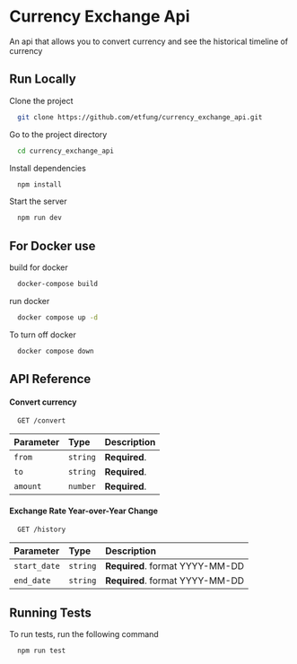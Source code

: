 
# Currency Exchange Api


An api that allows you to convert currency and see the historical timeline of currency



## Run Locally

Clone the project

```bash
  git clone https://github.com/etfung/currency_exchange_api.git
```

Go to the project directory

```bash
  cd currency_exchange_api
```

Install dependencies

```bash
  npm install
```

Start the server

```bash
  npm run dev
```

## For Docker use

build for docker
```bash
  docker-compose build
```

run docker
```bash
  docker compose up -d
```

To turn off docker
```bash
  docker compose down
```
## API Reference

#### Convert currency

```http
  GET /convert
```

| Parameter | Type     | Description                |
| :-------- | :------- | :------------------------- |
| `from` | `string` | **Required**. |
| `to` | `string` | **Required**. |
| `amount` | `number` | **Required**. |

#### Exchange Rate Year-over-Year Change

```http
  GET /history
```

| Parameter | Type     | Description                       |
| :-------- | :------- | :-------------------------------- |
| `start_date` | `string` | **Required**. format YYYY-MM-DD |
| `end_date` | `string` | **Required**. format YYYY-MM-DD |




## Running Tests

To run tests, run the following command

```bash
  npm run test
```

